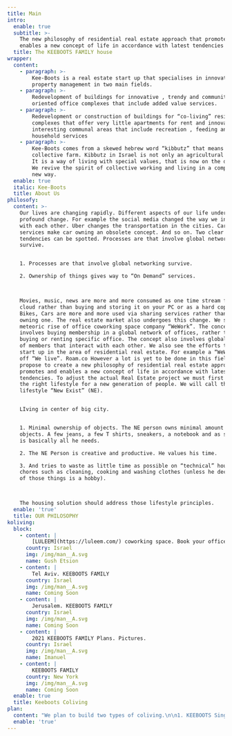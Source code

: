 ```yaml
---
title: Main
intro:
  enable: true
  subtitle: >-
    The new philosophy of residential real estate approach that promotes and
    enables a new concept of life in accordance with latest tendencies
  title: The KEEBOOTS FAMILY house
wrapper:
  content:
    - paragraph: >-
        Kee-Boots is a real estate start up that specialises in innovative
        property management in two main fields.
    - paragraph: >-
        Redevelopment of buildings for innovative , trendy and community
        oriented office complexes that include added value services.
    - paragraph: >-
        Redevelopment or construction of buildings for “co-living” residential
        complexes that offer very little apartments for rent and innovative and
        interesting communal areas that include recreation , feeding and
        household services
    - paragraph: >-
        Kee-Boots comes from a skewed hebrew word “kibbutz” that means
        collective farm. Kibbutz in Israel is not only an agricultural village.
        It is a way of living with special values, that is now on the decline .
        We revive the spirit of collective working and living in a completely
        new way.
  enable: true
  italic: Kee-Boots
  title: About Us
philosofy:
  content: >-
    Our lives are changing rapidly. Different aspects of our life undergo
    profound change. For example the social media changed the way we interact
    with each other. Uber changes the transportation in the cities. Car sharing
    services make car owning an obsolete concept. And so on. Two clear
    tendencies can be spotted. Processes are that involve global networking
    survive.


    1. Processes are that involve global networking survive.

    2. Ownership of things gives way to “On Demand” services.



    Movies, music, news are more and more consumed as one time stream from the
    cloud rather than buying and storing it on your PC or as a hard copy. Also
    Bikes, Cars are more and more used via sharing services rather than by
    owning one. The real estate market also undergoes this change. We see the
    meteoric rise of office coworking space company “WeWork”. The concept
    involves buying membership in a global network of offices, rather than
    buying or renting specific office. The concept also involves global network
    of members that interact with each other. We also see the efforts to make a
    start up in the area of residential real estate. For example a “WeWork” spin
    off “We live”. Roam.co However a lot is yet to be done in this field. We
    propose to create a new philosophy of residential real estate approach that
    promotes and enables a new concept of life in accordance with latest
    tendencies. To adjust the actual Real Estate project we must first define
    the right lifestyle for a new generation of people. We will call this new
    lifestyle “New Exist” (NE).


    LIving in center of big city.


    1. Minimal ownership of objects. The NE person owns minimal amount of
    objects. A few jeans, a few T shirts, sneakers, a notebook and as smartphone
    is basically all he needs.

    2. The NE Person is creative and productive. He values his time.

    3. And tries to waste as little time as possible on “technical” household
    chores such as cleaning, cooking and washing clothes (unless he decides one
    of those things is a hobby).



    The housing solution should address those lifestyle principles.
  enable: 'true'
  title: OUR PHILOSOPHY
koliving:
  block:
    - content: |
        [LULEEM](https://luleem.com/) coworking space. Book your office now.
      country: Israel
      img: /img/man__A.svg
      name: Gush Etsion
    - content: |
        Tel Aviv. KEEBOOTS FAMILY
      country: Israel
      img: /img/man__A.svg
      name: Coming Soon
    - content: |
        Jerusalem. KEEBOOTS FAMILY
      country: Israel
      img: /img/man__A.svg
      name: Coming Soon
    - content: |
        2021 KEEBOOTS FAMILY Plans. Pictures.
      country: Israel
      img: /img/man__A.svg
      name: Imanuel
    - content: |
        KEEBOOTS FAMILY
      country: New York
      img: /img/man__A.svg
      name: Coming Soon
  enable: true
  title: Keeboots Coliving
plan:
  content: "We plan to build two types of coliving.\n\n1. KEEBOOTS Single. Focused on Single residents and childless couples.\r\n2. KEEBOOTS FAMILY Focused on couples with young kids.\n\nThe KEEBOOTS FAMILY house should have small private apartments with minimal storage space. Kitchen should be very small or not exist at all. Healthy food can and should be produced by professionals, at a specialised workshop. Cleaning should be done by professional stuff.\r\n\n\r\n\nA diverse communal areas should provide the ample space for work and leisure. It should be divided into relatively small areas, just a little bigger than a “living room“ in a conventional apartment. A person will choose which space feels more comfortable for him in a given moment.\r\n\n\r\n\nToday a few companies entered this market with a few very beautiful projects. However this is not even a tip of a iceberg of a huge market.\r\n\n\r\n\nAlso virtually all existing projects aim mainly at a young single professionals. Or at best at child free couples.\r\n\n\r\n\nA huge market exist for the same young professionals who either have a kid or two or are expecting one. It is the most challenging period in life and sometimes people make major changes in their life to accommodate to these new circumstances. Some buy a house in a suburb of a “commuter town” and start living a “standard family life”. Some rent a bigger apartment in a family friendly neighbourhood. It usually involves a drastic change in a lifestyle.\r\n\n\r\n\nSuch family will usually buy a whole bunch of possessions, such as furniture, toys, kitchenware and so on and will live and move with these objects for the rest of their life.\r\n\n\r\n\nWe believe that there is a huge demand for having kids while continuing to live a New Exist lifestyle. Without moving out of the center of the city, without buying a bunch of unnecessary stuff and without becoming a “housewife” who cooks and cleans the huge house all day long.\r\n\n\r\n\nThe solution is building a “Keeboots Family coliving” - an residential complex with tiny private apartments and big communal area that provide all the services a family with small kid might need. Some of the services are free and some cost money. A smart system of payment by “tokens” will be introduced.\r\n\n\r\n\n(Tokens as a local currency. not in a cryptocurrency meaning)\r\n\n\r\n\nA typical Keeboots family coliving will be an apartment complex with the ground flour as a communal area dedicated for the kids and adults attending the kids. And the upper floor as communal area for coworking and leisure without the kids. The floors in between hold the private apartments.\r\n\n\r\n\nThe Kids zone on the ground floor is a safe environment with one exit which is controlled by a guard.\r\n\n\r\n\nThe area consists of:\n\n1. Till midnight  Nursery for little babies (tokens).\r\n2. On site nursery for ages 6 month till 2 years (tokens).\r\n3. On site daycare. ages 3 till 5 (tokens).\r\n4. Yoga studio for kids and adults.\r\n5. Classrooms for special interest classes (tokens)).\r\n6. “Lego room” (free).\r\n7. Dolls room (free).\r\n8. Painting / drawing room (free).\r\n9. Outdoor playing ground with kids bicicles and kick scooters (free).\r\n10. Coworking area behind glass for mothers who want to work but watch their kids playing (tokens).\r\n11. Spa and gym\n\nThe upper floor\n\n1. Childfree coworking area\r\n2. Child free leisure zone: Smoking room. Movies room. Lounge area.\r\n3. Cafe and food catering service."
  enable: 'true'
---
```



